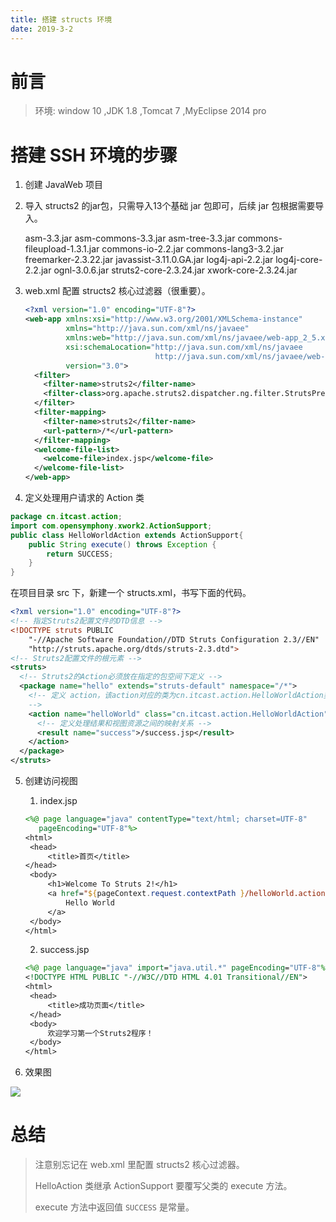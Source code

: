 ```yaml
---
title: 搭建 structs 环境
date: 2019-3-2
---
```




# 前言

> 环境:  window 10 ,JDK 1.8  ,Tomcat 7 ,MyEclipse 2014 pro

# 搭建 SSH 环境的步骤

1. 创建 JavaWeb 项目

2. 导入 structs2 的jar包，只需导入13个基础 jar 包即可，后续 jar 包根据需要导入。

   asm-3.3.jar
   asm-commons-3.3.jar
   asm-tree-3.3.jar
   commons-fileupload-1.3.1.jar
   commons-io-2.2.jar
   commons-lang3-3.2.jar
   freemarker-2.3.22.jar
   javassist-3.11.0.GA.jar
   log4j-api-2.2.jar
   log4j-core-2.2.jar
   ognl-3.0.6.jar
   struts2-core-2.3.24.jar
   xwork-core-2.3.24.jar

3. web.xml 配置  structs2 核心过滤器（很重要）。

   ```xml
   <?xml version="1.0" encoding="UTF-8"?>
   <web-app xmlns:xsi="http://www.w3.org/2001/XMLSchema-instance" 
            xmlns="http://java.sun.com/xml/ns/javaee" 
            xmlns:web="http://java.sun.com/xml/ns/javaee/web-app_2_5.xsd" 
            xsi:schemaLocation="http://java.sun.com/xml/ns/javaee 
                                http://java.sun.com/xml/ns/javaee/web-app_3_0.xsd" 
            version="3.0">
     <filter>
       <filter-name>struts2</filter-name>
       <filter-class>org.apache.struts2.dispatcher.ng.filter.StrutsPrepareAndExecuteFilter</filter-class>
     </filter>
     <filter-mapping>
       <filter-name>struts2</filter-name>
       <url-pattern>/*</url-pattern>
     </filter-mapping>
     <welcome-file-list>
       <welcome-file>index.jsp</welcome-file>
     </welcome-file-list>
   </web-app>
   ```

   

4. 定义处理用户请求的 Action 类

```java
package cn.itcast.action;
import com.opensymphony.xwork2.ActionSupport;
public class HelloWorldAction extends ActionSupport{	
	public String execute() throws Exception {
		return SUCCESS;
	}
}
```

在项目目录 src 下，新建一个 structs.xml，书写下面的代码。

```xml
<?xml version="1.0" encoding="UTF-8"?>
<!-- 指定Struts2配置文件的DTD信息 -->
<!DOCTYPE struts PUBLIC
	"-//Apache Software Foundation//DTD Struts Configuration 2.3//EN"
	"http://struts.apache.org/dtds/struts-2.3.dtd">
<!-- Struts2配置文件的根元素 -->
<struts>
  <!-- Struts2的Action必须放在指定的包空间下定义 -->
  <package name="hello" extends="struts-default" namespace="/*">
    <!-- 定义 action，该action对应的类为cn.itcast.action.HelloWorldAction类 
    -->
    <action name="helloWorld" class="cn.itcast.action.HelloWorldAction">
      <!-- 定义处理结果和视图资源之间的映射关系 -->
      <result name="success">/success.jsp</result>
    </action>
  </package>
</struts>
```



5. 创建访问视图 

   1. index.jsp

   ```jsp
   <%@ page language="java" contentType="text/html; charset=UTF-8"
      pageEncoding="UTF-8"%>
   <html>
   	<head>
   		<title>首页</title>
   </head>
   	<body>
   		<h1>Welcome To Struts 2!</h1>
   		<a href="${pageContext.request.contextPath }/helloWorld.action">
      		Hello World
   		</a>
   	</body>
   </html>
   
   ```

   2. success.jsp

   ```jsp
   <%@ page language="java" import="java.util.*" pageEncoding="UTF-8"%>
   <!DOCTYPE HTML PUBLIC "-//W3C//DTD HTML 4.01 Transitional//EN">
   <html>
   	<head>
   		<title>成功页面</title>
   	</head>
   	<body>
   		欢迎学习第一个Struts2程序！
   	</body>
   </html>
   
   ```

   

6. 效果图

![](https://img2018.cnblogs.com/blog/1569987/201903/1569987-20190302183446846-1844507426.gif)

# 总结

> 注意别忘记在 web.xml 里配置 structs2 核心过滤器。
>
> HelloAction 类继承 ActionSupport 要覆写父类的 execute 方法。
>
> execute 方法中返回值 `SUCCESS` 是常量。